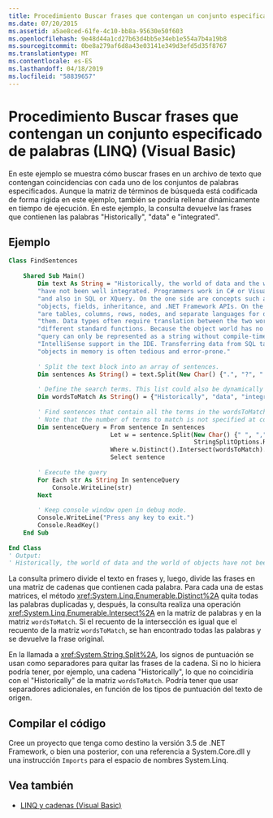 ```yaml
---
title: Procedimiento Buscar frases que contengan un conjunto especificado de palabras (LINQ) (Visual Basic)
ms.date: 07/20/2015
ms.assetid: a5ae8ced-61fe-4c10-bb8a-95630e50f603
ms.openlocfilehash: 9e48d44a1cd27b63d4bb5e34eb1e554a7b4a19b8
ms.sourcegitcommit: 0be8a279af6d8a43e03141e349d3efd5d35f8767
ms.translationtype: MT
ms.contentlocale: es-ES
ms.lasthandoff: 04/18/2019
ms.locfileid: "58839657"
---
```

# <a name="how-to-query-for-sentences-that-contain-a-specified-set-of-words-linq-visual-basic"></a>Procedimiento Buscar frases que contengan un conjunto especificado de palabras (LINQ) (Visual Basic)
En este ejemplo se muestra cómo buscar frases en un archivo de texto que contengan coincidencias con cada uno de los conjuntos de palabras especificados. Aunque la matriz de términos de búsqueda está codificada de forma rígida en este ejemplo, también se podría rellenar dinámicamente en tiempo de ejecución. En este ejemplo, la consulta devuelve las frases que contienen las palabras "Historically", "data" e "integrated".  
  
## <a name="example"></a>Ejemplo  
  
```vb  
Class FindSentences  
  
    Shared Sub Main()  
        Dim text As String = "Historically, the world of data and the world of objects " &   
        "have not been well integrated. Programmers work in C# or Visual Basic " &   
        "and also in SQL or XQuery. On the one side are concepts such as classes, " &   
        "objects, fields, inheritance, and .NET Framework APIs. On the other side " &   
        "are tables, columns, rows, nodes, and separate languages for dealing with " &   
        "them. Data types often require translation between the two worlds; there are " &   
        "different standard functions. Because the object world has no notion of query, a " &   
        "query can only be represented as a string without compile-time type checking or " &   
        "IntelliSense support in the IDE. Transferring data from SQL tables or XML trees to " &   
        "objects in memory is often tedious and error-prone."  
  
        ' Split the text block into an array of sentences.  
        Dim sentences As String() = text.Split(New Char() {".", "?", "!"})  
  
        ' Define the search terms. This list could also be dynamically populated at runtime  
        Dim wordsToMatch As String() = {"Historically", "data", "integrated"}  
  
        ' Find sentences that contain all the terms in the wordsToMatch array  
        ' Note that the number of terms to match is not specified at compile time  
        Dim sentenceQuery = From sentence In sentences   
                            Let w = sentence.Split(New Char() {" ", ",", ".", ";", ":"},   
                                                   StringSplitOptions.RemoveEmptyEntries)   
                            Where w.Distinct().Intersect(wordsToMatch).Count = wordsToMatch.Count()   
                            Select sentence  
  
        ' Execute the query  
        For Each str As String In sentenceQuery  
            Console.WriteLine(str)  
        Next  
  
        ' Keep console window open in debug mode.  
        Console.WriteLine("Press any key to exit.")  
        Console.ReadKey()  
    End Sub  
  
End Class  
' Output:  
' Historically, the world of data and the world of objects have not been well integrated  
```  
  
 La consulta primero divide el texto en frases y, luego, divide las frases en una matriz de cadenas que contienen cada palabra. Para cada una de estas matrices, el método <xref:System.Linq.Enumerable.Distinct%2A> quita todas las palabras duplicadas y, después, la consulta realiza una operación <xref:System.Linq.Enumerable.Intersect%2A> en la matriz de palabras y en la matriz `wordsToMatch`. Si el recuento de la intersección es igual que el recuento de la matriz `wordsToMatch`, se han encontrado todas las palabras y se devuelve la frase original.  
  
 En la llamada a <xref:System.String.Split%2A>, los signos de puntuación se usan como separadores para quitar las frases de la cadena. Si no lo hiciera podría tener, por ejemplo, una cadena "Historically", lo que no coincidiría con el "Historically" de la matriz `wordsToMatch`. Podría tener que usar separadores adicionales, en función de los tipos de puntuación del texto de origen.  
  
## <a name="compiling-the-code"></a>Compilar el código  
 Cree un proyecto que tenga como destino la versión 3.5 de .NET Framework, o bien una posterior, con una referencia a System.Core.dll y una instrucción `Imports` para el espacio de nombres System.Linq.  
  
## <a name="see-also"></a>Vea también

- [LINQ y cadenas (Visual Basic)](../../../../visual-basic/programming-guide/concepts/linq/linq-and-strings.md)
